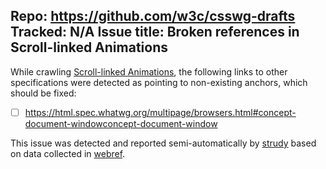 
Repo: https://github.com/w3c/csswg-drafts
Tracked: N/A
Issue title: Broken references in Scroll-linked Animations
---
While crawling [Scroll-linked Animations](https://drafts.csswg.org/scroll-animations-1/), the following links to other specifications were detected as pointing to non-existing anchors, which should be fixed:
* [ ] https://html.spec.whatwg.org/multipage/browsers.html#concept-document-windowconcept-document-window

This issue was detected and reported semi-automatically by [strudy](https://github.com/w3c/strudy/) based on data collected in [webref](https://github.com/w3c/webref/).
